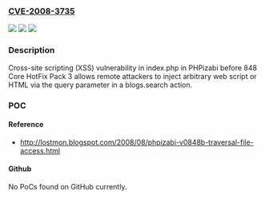 ### [CVE-2008-3735](https://cve.mitre.org/cgi-bin/cvename.cgi?name=CVE-2008-3735)
![](https://img.shields.io/static/v1?label=Product&message=n%2Fa&color=blue)
![](https://img.shields.io/static/v1?label=Version&message=n%2Fa&color=blue)
![](https://img.shields.io/static/v1?label=Vulnerability&message=n%2Fa&color=brighgreen)

### Description

Cross-site scripting (XSS) vulnerability in index.php in PHPizabi before 848 Core HotFix Pack 3 allows remote attackers to inject arbitrary web script or HTML via the query parameter in a blogs.search action.

### POC

#### Reference
- http://lostmon.blogspot.com/2008/08/phpizabi-v0848b-traversal-file-access.html

#### Github
No PoCs found on GitHub currently.

